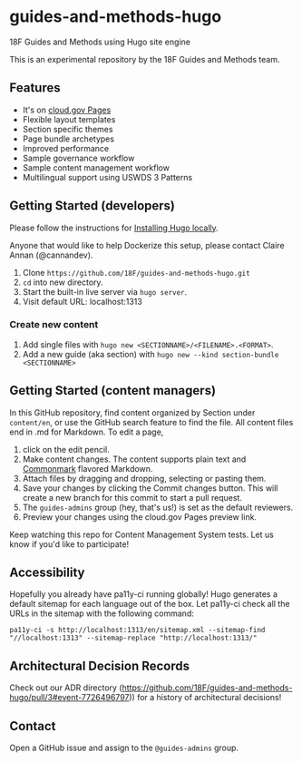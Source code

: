 # guides-and-methods-hugo
18F Guides and Methods using Hugo site engine

This is an experimental repository by the 18F Guides and Methods team.

## Features

* It's on [cloud.gov Pages](https://pages.cloud.gov/sites/1253/builds) 
* Flexible layout templates
* Section specific themes
* Page bundle archetypes
* Improved performance
* Sample governance workflow
* Sample content management workflow
* Multilingual support using USWDS 3 Patterns

## Getting Started (developers)

Please follow the instructions for [Installing Hugo locally](https://gohugo.io/getting-started/usage/).

Anyone that would like to help Dockerize this setup, please contact Claire Annan (@cannandev).

1. Clone `https://github.com/18F/guides-and-methods-hugo.git`
1. `cd` into new directory.
1. Start the built-in live server via `hugo server`.
1. Visit default URL: localhost:1313

### Create new content 

1. Add single files with `hugo new <SECTIONNAME>/<FILENAME>.<FORMAT>`.
1. Add a new guide (aka section) with `hugo new --kind section-bundle <SECTIONNAME>`

## Getting Started (content managers)

In this GitHub repository, find content organized by Section under `content/en`, or use the GitHub search feature to find the file. All content files end in .md for Markdown. To edit a page, 

1. click on the edit pencil.
2. Make content changes. The content supports plain text and [Commonmark](https://commonmark.org/help/) flavored Markdown.
3. Attach files by dragging and dropping, selecting or pasting them.
4. Save your changes by clicking the Commit changes button. This will create a new branch for this commit to start a pull request.
5. The `guides-admins` group (hey, that's us!) is set as the default reviewers.
6. Preview your changes using the cloud.gov Pages preview link.

Keep watching this repo for Content Management System tests. Let us know if you'd like to participate!

## Accessibility

Hopefully you already have pa11y-ci running globally! Hugo generates a default sitemap for each language out of the box. Let pa11y-ci check all the URLs in the sitemap with the following command:

```
pa11y-ci -s http://localhost:1313/en/sitemap.xml --sitemap-find "//localhost:1313" --sitemap-replace "http://localhost:1313/" 
```

## Architectural Decision Records

Check out our ADR directory (https://github.com/18F/guides-and-methods-hugo/pull/3#event-7726496797)) for a history of architectural decisions!

## Contact
Open a GitHub issue and assign to the `@guides-admins` group.
